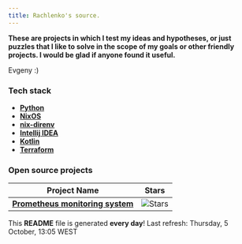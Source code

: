 ```yaml
---
title: Rachlenko's source.
---
```




**These are projects in which I test my ideas and hypotheses, or just puzzles that I like to solve in the scope of my goals or other friendly projects. I would be glad if anyone found it useful.**

Evgeny :)

### Tech stack

- [**Python**](https://www.python.org)
- [**NixOS**](https://nixos.org/download.html)
- [**nix-direnv**](https://github.com/nix-community/nix-direnv)
- [**Intellij IDEA**](https://www.jetbrains.com/)
- [**Kotlin**](https://kotlinlang.org)
- [**Terraform**](https://www.terraform.io)

### Open source projects

| Project Name | Stars |
| ------------ | ----- |
| [**Prometheus monitoring system**](https://github.com/rachlenko/prometheus) | ![Stars](https://img.shields.io/github/stars/rachlenko) |

This **README** file is generated **every day**!
Last refresh: Thursday, 5 October, 13:05 WEST
